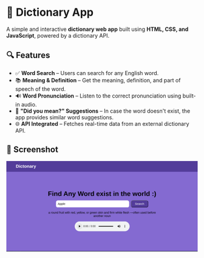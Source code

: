 # 📖 Dictionary App


A simple and interactive **dictionary web app** built using **HTML, CSS, and JavaScript**, powered by a dictionary API.

## 🔍 Features

- ✅ **Word Search** – Users can search for any English word.
- 📚 **Meaning & Definition** – Get the meaning, definition, and part of speech of the word.
- 🔊 **Word Pronunciation** – Listen to the correct pronunciation using built-in audio.
- 🤔 **"Did you mean?" Suggestions** – In case the word doesn't exist, the app provides similar word suggestions.
- 🌐 **API Integrated** – Fetches real-time data from an external dictionary API.


## 📸 Screenshot

![Search Example](./screenshot/dict.png)

                                                     
                                                                                                                            
                                                                                                                            
